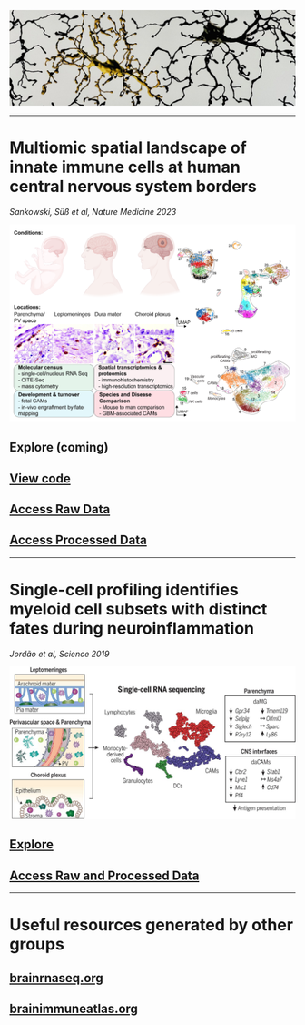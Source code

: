![](/assets/img/microglia.JPG)

-------------
# Multiomic spatial landscape of innate immune cells at human central nervous system borders

*Sankowski, Süß et al, Nature Medicine 2023*

![](/assets/img/image-for-brain-immunity-website.png)

## Explore (coming)

## [View code](https://github.com/rsankowski/sankowski_et_al_human_CAMs_code)

## [Access Raw Data](https://ega-archive.org/studies/EGAS50000000030)

## [Access Processed Data](https://www.ncbi.nlm.nih.gov/geo/query/acc.cgi?acc=GSE245311)

-------------
# Single-cell profiling identifies myeloid cell subsets with distinct fates during neuroinflammation

*Jordão et al, Science 2019*

![](/assets/img/363_aat7554_fa.jpeg)

## [Explore](https://single-cell.shinyapps.io/mouse-eae-myeloid-explorer/)

## [Access Raw and Processed Data](https://www.ncbi.nlm.nih.gov/geo/query/acc.cgi?acc=GSE118948)

-------------
# Useful resources generated by other groups

## [brainrnaseq.org](https://brainrnaseq.org/)

## [brainimmuneatlas.org](https://brainimmuneatlas.org/)
